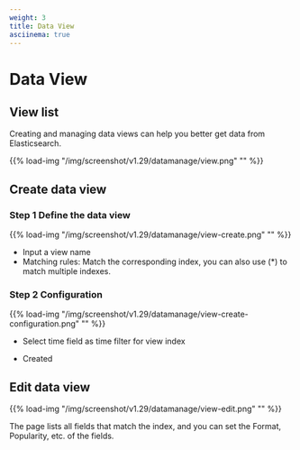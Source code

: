 ```yaml
---
weight: 3
title: Data View
asciinema: true
---
```


# Data View

## View list

Creating and managing data views can help you better get data from Elasticsearch.

{{% load-img "/img/screenshot/v1.29/datamanage/view.png" "" %}}

## Create data view

### Step 1 Define the data view

{{% load-img "/img/screenshot/v1.29/datamanage/view-create.png" "" %}}

- Input a view name
- Matching rules: Match the corresponding index, you can also use (\*) to match multiple indexes.

### Step 2 Configuration

{{% load-img "/img/screenshot/v1.29/datamanage/view-create-configuration.png" "" %}}

- Select time field as time filter for view index

- Created

## Edit data view

{{% load-img "/img/screenshot/v1.29/datamanage/view-edit.png" "" %}}

The page lists all fields that match the index, and you can set the Format, Popularity, etc. of the fields.
